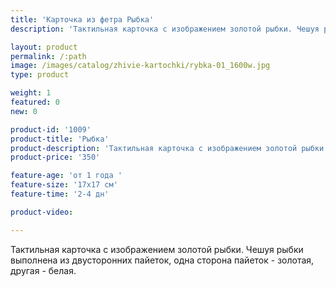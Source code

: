 ```yaml
---
title: 'Карточка из фетра Рыбка'
description: 'Тактильная карточка с изображением золотой рыбки. Чешуя рыбки выполнена из двусторонних пайеток, одна сторона пайеток - золотая, другая - белая.'

layout: product
permalink: /:path
image: /images/catalog/zhivie-kartochki/rybka-01_1600w.jpg
type: product

weight: 1
featured: 0
new: 0

product-id: '1009'
product-title: 'Рыбка'
product-description: 'Тактильная карточка с изображением золотой рыбки. Чешуя рыбки выполнена из двусторонних пайеток, одна сторона пайеток - золотая, другая - белая.'
product-price: '350'

feature-age: 'от 1 года '
feature-size: '17х17 см'
feature-time: '2-4 дн'

product-video: 

---
```

Тактильная карточка с изображением золотой рыбки. Чешуя рыбки выполнена из двусторонних пайеток, одна сторона пайеток - золотая, другая - белая. 